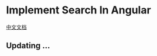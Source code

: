 
# Implement Search In Angular

[中文文档](2014-10-14-seagull-design-and-implement-zh.md)

## Updating ...
